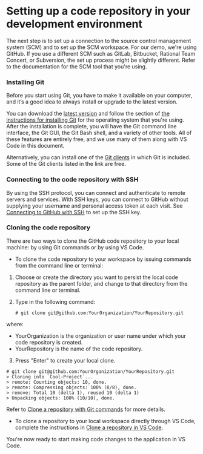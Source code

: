 # Setting up a code repository in your development environment

The next step is to set up a connection to the source control management system (SCM) and to set up the SCM workspace. For our demo, we're using GitHub. If you use a different SCM such as GitLab, Bitbucket, Rational Team Concert, or Subversion, the set up process might be slightly different. Refer to the documentation for the SCM tool that you're using.

### Installing Git
Before you start using Git, you have to make it available on your computer, and it’s a good idea to always install or upgrade to the latest version. 

You can download the [latest version](https://git-scm.com/downloads) and follow the section of [the instructions for installing Git](https://git-scm.com/book/en/v2/Getting-Started-Installing-Git) for the operating system that you're using. After the installation is complete, you will have the Git command line interface, the Git GUI, the Git Bash shell, and a variety of other tools. All of these features are entirely free, and we use many of them along with VS Code in this document.

Alternatively, you can install one of the [Git clients](https://git-scm.com/downloads/guis) in which Git is included. Some of the Git clients listed in the link are free.

### Connecting to the code repository with SSH
By using the SSH protocol, you can connect and authenticate to remote servers and services. With SSH keys, you can connect to GitHub without supplying your username and personal access token at each visit.
See [Connecting to GitHub with SSH](https://docs.github.com/en/github/authenticating-to-github/connecting-to-github-with-ssh) to set up the SSH key.

### Cloning the code repository
There are two ways to clone the GitHub code repository to your local machine: by using Git commands or by using VS Code.

- To clone the code repository to your workspace by issuing commands from the command line or terminal: 
1. Choose or create the directory you want to persist the local code repository as the parent folder, and change to that directory from the command line or terminal.
   
2. Type in the following command:
   `````
   # git clone git@github.com:YourOrganization/YourRepository.git
   `````
  where:
  - YourOrganization is the organization or user name under which your code repository is created.
  - YourRepository is the name of the code repository.
   
  3. Press "Enter" to create your local clone.
   `````
   # git clone git@github.com:YourOrganization/YourRepository.git
   > Cloning into `Cool-Project`...
   > remote: Counting objects: 10, done.
   > remote: Compressing objects: 100% (8/8), done.
   > remove: Total 10 (delta 1), reused 10 (delta 1)
   > Unpacking objects: 100% (10/10), done.
   `````
Refer to [Clone a repository with Git commands](https://docs.github.com/en/github/creating-cloning-and-archiving-repositories/cloning-a-repository#cloning-a-repository-using-the-command-line) for more details.

- To clone a repository to your local workspace directly through VS Code, complete the instructions in [Clone a repository in VS Code](https://code.visualstudio.com/docs/editor/github#_cloning-a-repository).

You're now ready to start making code changes to the application in VS Code.
